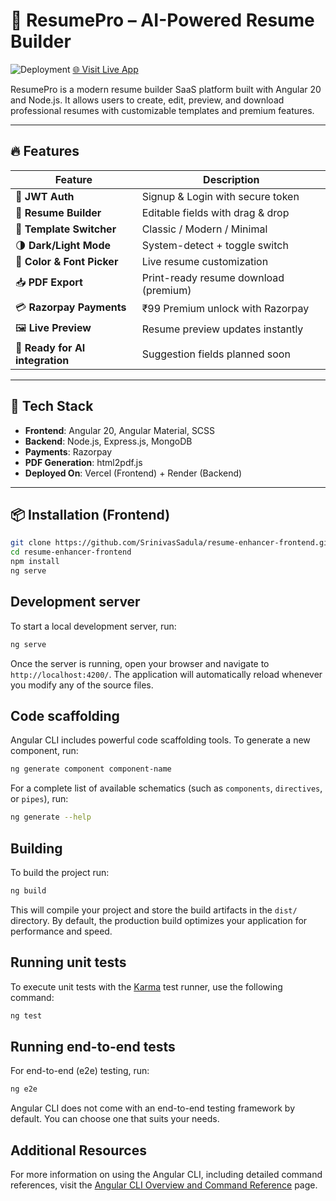 # 📄 ResumePro – AI-Powered Resume Builder

![Deployment](https://img.shields.io/badge/Live--Demo-Click%20Here-brightgreen)
[🌐 Visit Live App](https://resumepro-frontend.vercel.app/#/landing)

ResumePro is a modern resume builder SaaS platform built with Angular 20 and Node.js. It allows users to create, edit, preview, and download professional resumes with customizable templates and premium features.

---

## 🔥 Features

| Feature | Description |
|--------|-------------|
| 🔐 **JWT Auth** | Signup & Login with secure token |
| 📄 **Resume Builder** | Editable fields with drag & drop |
| 🎨 **Template Switcher** | Classic / Modern / Minimal |
| 🌗 **Dark/Light Mode** | System-detect + toggle switch |
| 🎨 **Color & Font Picker** | Live resume customization |
| 📥 **PDF Export** | Print-ready resume download (premium) |
| 💳 **Razorpay Payments** | ₹99 Premium unlock with Razorpay |
| 🖼️ **Live Preview** | Resume preview updates instantly |
| 🧠 **Ready for AI integration** | Suggestion fields planned soon |

---

## 🚀 Tech Stack

- **Frontend**: Angular 20, Angular Material, SCSS
- **Backend**: Node.js, Express.js, MongoDB
- **Payments**: Razorpay
- **PDF Generation**: html2pdf.js
- **Deployed On**: Vercel (Frontend) + Render (Backend)

---

## 📦 Installation (Frontend)

```bash
git clone https://github.com/SrinivasSadula/resume-enhancer-frontend.git
cd resume-enhancer-frontend
npm install
ng serve
```


## Development server

To start a local development server, run:

```bash
ng serve
```

Once the server is running, open your browser and navigate to `http://localhost:4200/`. The application will automatically reload whenever you modify any of the source files.

## Code scaffolding

Angular CLI includes powerful code scaffolding tools. To generate a new component, run:

```bash
ng generate component component-name
```

For a complete list of available schematics (such as `components`, `directives`, or `pipes`), run:

```bash
ng generate --help
```

## Building

To build the project run:

```bash
ng build
```

This will compile your project and store the build artifacts in the `dist/` directory. By default, the production build optimizes your application for performance and speed.

## Running unit tests

To execute unit tests with the [Karma](https://karma-runner.github.io) test runner, use the following command:

```bash
ng test
```

## Running end-to-end tests

For end-to-end (e2e) testing, run:

```bash
ng e2e
```

Angular CLI does not come with an end-to-end testing framework by default. You can choose one that suits your needs.

## Additional Resources

For more information on using the Angular CLI, including detailed command references, visit the [Angular CLI Overview and Command Reference](https://angular.dev/tools/cli) page.
